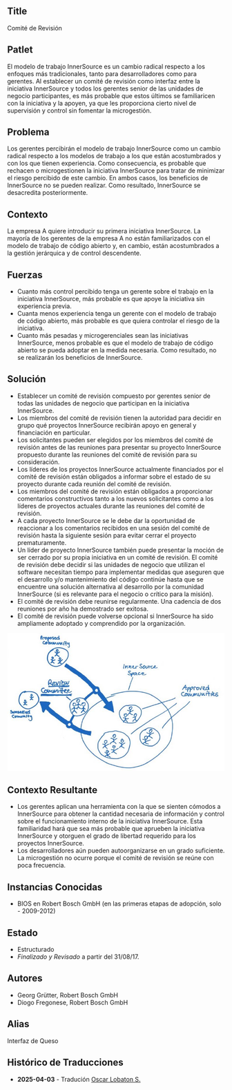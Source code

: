 ## Title

Comité de Revisión

## Patlet

El modelo de trabajo InnerSource es un cambio radical respecto a los enfoques más tradicionales, tanto para desarrolladores como para gerentes. Al establecer un comité de revisión como interfaz entre la iniciativa InnerSource y todos los gerentes senior de las unidades de negocio participantes, es más probable que estos últimos se familiaricen con la iniciativa y la apoyen, ya que les proporciona cierto nivel de supervisión y control sin fomentar la microgestión.

## Problema

Los gerentes percibirán el modelo de trabajo InnerSource como un cambio radical respecto a los modelos de trabajo a los que están acostumbrados y con los que tienen experiencia. Como consecuencia, es probable que rechacen o microgestionen la iniciativa InnerSource para tratar de minimizar el riesgo percibido de este cambio. En ambos casos, los beneficios de InnerSource no se pueden realizar. Como resultado, InnerSource se desacredita posteriormente.

## Contexto

La empresa A quiere introducir su primera iniciativa InnerSource. La mayoría de los gerentes de la empresa A no están familiarizados con el modelo de trabajo de código abierto y, en cambio, están acostumbrados a la gestión jerárquica y de control descendente.

## Fuerzas

 - Cuanto más control percibido tenga un gerente sobre el trabajo en la iniciativa InnerSource, más probable es que apoye la iniciativa sin experiencia previa.
 - Cuanta menos experiencia tenga un gerente con el modelo de trabajo de código abierto, más probable es que quiera controlar el riesgo de la iniciativa.
 - Cuanto más pesadas y microgerenciales sean las iniciativas InnerSource, menos probable es que el modelo de trabajo de código abierto se pueda adoptar en la medida necesaria. Como resultado, no se realizarán los beneficios de InnerSource.

## Solución

- Establecer un comité de revisión compuesto por gerentes senior de todas las unidades de negocio que participan en la iniciativa InnerSource.
- Los miembros del comité de revisión tienen la autoridad para decidir en grupo qué proyectos InnerSource recibirán apoyo en general y financiación en particular.
- Los solicitantes pueden ser elegidos por los miembros del comité de revisión antes de las reuniones para presentar su proyecto InnerSource propuesto durante las reuniones del comité de revisión para su consideración.
- Los líderes de los proyectos InnerSource actualmente financiados por el comité de revisión están obligados a informar sobre el estado de su proyecto durante cada reunión del comité de revisión.
- Los miembros del comité de revisión están obligados a proporcionar comentarios constructivos tanto a los nuevos solicitantes como a los líderes de proyectos actuales durante las reuniones del comité de revisión.
- A cada proyecto InnerSource se le debe dar la oportunidad de reaccionar a los comentarios recibidos en una sesión del comité de revisión hasta la siguiente sesión para evitar cerrar el proyecto prematuramente.
- Un líder de proyecto InnerSource también puede presentar la moción de ser cerrado por su propia iniciativa en un comité de revisión. El comité de revisión debe decidir si las unidades de negocio que utilizan el software necesitan tiempo para implementar medidas que aseguren que el desarrollo y/o mantenimiento del código continúe hasta que se encuentre una solución alternativa al desarrollo por la comunidad InnerSource (si es relevante para el negocio o crítico para la misión).
- El comité de revisión debe reunirse regularmente. Una cadencia de dos reuniones por año ha demostrado ser exitosa.
- El comité de revisión puede volverse opcional si InnerSource ha sido ampliamente adoptado y comprendido por la organización.

![Review Committee Sketch](../../../assets/img/review-committee-sketch.jpg)

## Contexto Resultante

- Los gerentes aplican una herramienta con la que se sienten cómodos a InnerSource para obtener la cantidad necesaria de información y control sobre el funcionamiento interno de la iniciativa InnerSource. Esta familiaridad hará que sea más probable que aprueben la iniciativa InnerSource y otorguen el grado de libertad requerido para los proyectos InnerSource.
- Los desarrolladores aún pueden autoorganizarse en un grado suficiente. La microgestión no ocurre porque el comité de revisión se reúne con poca frecuencia.

## Instancias Conocidas

* BIOS en Robert Bosch GmbH (en las primeras etapas de adopción, solo - 2009-2012)

## Estado

* Estructurado
* _Finalizado y Revisado_ a partir del 31/08/17.

## Autores

- Georg Grütter, Robert Bosch GmbH
- Diogo Fregonese, Robert Bosch GmbH

## Alias

Interfaz de Queso

## Histórico de Traducciones

- **2025-04-03** - Tradución [Oscar Lobaton S.](https://github.com/ovas04)
